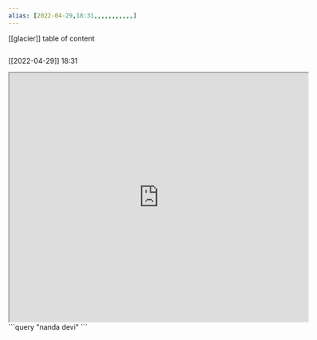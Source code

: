 ```yaml
---
alias: [2022-04-29,18:31,,,,,,,,,,,]
---
```

[[glacier]]
table of content
```toc
```

[[2022-04-29]] 18:31
<iframe src="https://www.wikiwand.com/en/Nanda_Devi" width="600" height="500" ></iframe>
```query
"nanda devi"
```
